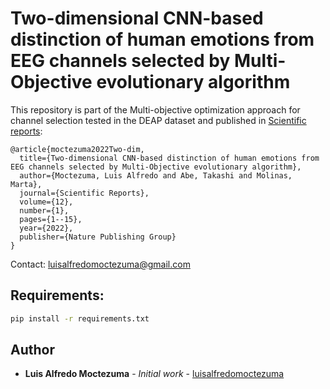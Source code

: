 # Two-dimensional CNN-based distinction of human emotions from EEG channels selected by Multi-Objective evolutionary algorithm


This repository is part of the Multi-objective optimization approach for channel selection tested in the DEAP dataset and published in [Scientific reports](https://www.nature.com/srep/):

```
@article{moctezuma2022Two-dim,
  title={Two-dimensional CNN-based distinction of human emotions from EEG channels selected by Multi-Objective evolutionary algorithm},
  author={Moctezuma, Luis Alfredo and Abe, Takashi and Molinas, Marta},
  journal={Scientific Reports},
  volume={12},
  number={1},
  pages={1--15},
  year={2022},
  publisher={Nature Publishing Group}
}
```

Contact: [luisalfredomoctezuma@gmail.com](mailto:luisalfredomoctezuma@gmail.com)

## Requirements:
```bash
pip install -r requirements.txt
```


## Author
* **Luis Alfredo Moctezuma** - *Initial work* - [luisalfredomoctezuma](https://github.com/luisalfredomoctezuma)
